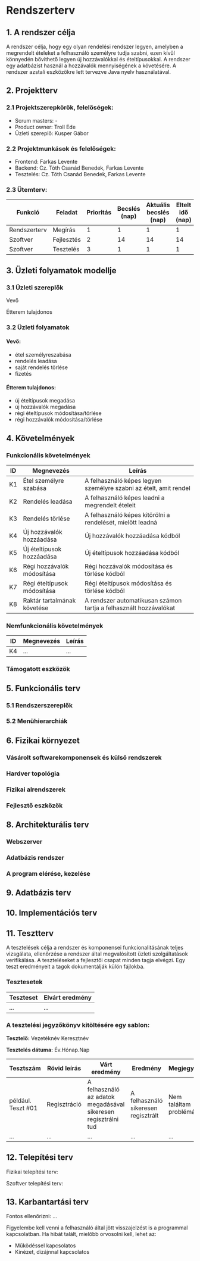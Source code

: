 # Rendszerterv
## 1. A rendszer célja
A rendszer célja, hogy egy olyan rendelési rendszer legyen, amelyben a megrendelt ételeket a felhasználó személyre tudja szabni, ezen kívűl könnyedén bővithető legyen új hozzávalókkal és ételtípusokkal. A rendszer egy adatbázist használ a hozzávalók mennyiségének a követésére. A rendszer azstali eszközökre lett tervezve Java nyelv használatával. 
## 2. Projektterv

### 2.1 Projektszerepkörök, felelőségek:
   * Scrum masters: -
   * Product owner: Troll Ede
   * Üzleti szereplő: Kusper Gábor
     
### 2.2 Projektmunkások és felelőségek:
   * Frontend: Farkas Levente
   * Backend: Cz. Tóth Csanád Benedek, Farkas Levente
   * Tesztelés: Cz. Tóth Csanád Benedek, Farkas Levente
     
### 2.3 Ütemterv:

|Funkció                  | Feladat                                | Prioritás | Becslés (nap) | Aktuális becslés (nap) | Eltelt idő (nap) | Becsült idő (nap) |
|-------------------------|----------------------------------------|-----------|---------------|------------------------|------------------|---------------------|
|Rendszerterv             |Megírás                                 |         1 |             1 |                      1 |                1 |                   1 |
|Szoftver|Fejlesztés|2|14|14|14|
Szoftver|Tesztelés|3|1|1|1|

## 3. Üzleti folyamatok modellje

### 3.1 Üzleti szereplők
Vevő

Étterem tulajdonos
### 3.2 Üzleti folyamatok
#### Vevő:
* étel személyreszabása
* rendelés leadása
* saját rendelés törlése
* fizetés

#### Étterem tulajdonos:
* új ételtípusok megadása
* új hozzávalók megadása
* régi ételtípusok módosítása/törlése
* régi hozzávalók módosítása/törlése

## 4. Követelmények

### Funkcionális követelmények

| ID | Megnevezés | Leírás |
| --- | --- | --- |
| K1 | Étel személyre szabása | A felhasználó képes legyen személyre szabni az ételt, amit rendel |
| K2 | Rendelés leadása | A felhasználó képes leadni a megrendelt ételeit |
| K3 | Rendelés törlése | A felhasználó képes kitörölni a rendelését, mielőtt leadná |
| K4 | Új hozzávalók hozzáadása | Új hozzávalók hozzáadása kódból |
| K5 | Új ételtípusok hozzáadása | Új ételtípusok hozzáadása kódból |
| K6 | Régi hozzávalók módosítása | Régi hozzávalók módosítása és törlése kódból |
| K7 | Régi ételtípusok módosítása | Régi ételtípusok módosítása és törlése kódból |
| K8 | Raktár tartalmának követése | A rendszer automatikusan számon tartja a felhasznált hozzávalókat |

### Nemfunkcionális követelmények

| ID | Megnevezés | Leírás |
| --- | --- | --- |
| K4 | ... | ... |

### Támogatott eszközök

## 5. Funkcionális terv

### 5.1 Rendszerszereplők

### 5.2 Menühierarchiák

## 6. Fizikai környezet

### Vásárolt softwarekomponensek és külső rendszerek

### Hardver topológia

### Fizikai alrendszerek

### Fejlesztő eszközök


## 8. Architekturális terv

### Webszerver

### Adatbázis rendszer

### A program elérése, kezelése

## 9. Adatbázis terv

## 10. Implementációs terv

## 11. Tesztterv

A tesztelések célja a rendszer és komponensei funkcionalitásának teljes vizsgálata,
ellenőrzése a rendszer által megvalósított üzleti szolgáltatások verifikálása.
A teszteléseket a fejlesztői csapat minden tagja elvégzi.
Egy teszt eredményeit a tagok dokumentálják külön fájlokba.

### Tesztesetek

 | Teszteset | Elvárt eredmény | 
 |-----------|-----------------| 
 | ... | ... |

### A tesztelési jegyzőkönyv kitöltésére egy sablon:

**Tesztelő:** Vezetéknév Keresztnév

**Tesztelés dátuma:** Év.Hónap.Nap

Tesztszám | Rövid leírás | Várt eredmény | Eredmény | Megjegyzés
----------|--------------|---------------|----------|-----------
például. Teszt #01 | Regisztráció | A felhasználó az adatok megadásával sikeresen regisztrálni tud  | A felhasználó sikeresen regisztrált | Nem találtam problémát.
... | ... | ... | ... | ...

## 12. Telepítési terv

Fizikai telepítési terv: 

Szoftver telepítési terv: 

## 13. Karbantartási terv

Fontos ellenőrizni:
...

Figyelembe kell venni a felhasználó által jött visszajelzést is a programmal kapcsolatban.
Ha hibát talált, mielőbb orvosolni kell, lehet az:
*	Működéssel kapcsolatos
*	Kinézet, dizájnnal kapcsolatos
